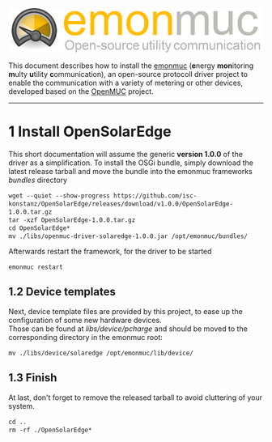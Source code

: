 ![emonmuc header](img/emonmuc-logo.png)

This document describes how to install the [emonmuc](https://github.com/isc-konstanz/emonmuc/) (**e**nergy **mon**itoring **m**ulty **u**tility **c**ommunication), an open-source protocoll driver project to enable the communication with a variety of metering or other devices, developed based on the [OpenMUC](https://www.openmuc.org/) project.


---------------

# 1 Install OpenSolarEdge

This short documentation will assume the generic **version 1.0.0** of the driver as a simplification.
To install the OSGi bundle, simply download the latest release tarball and move the bundle into the emonmuc frameworks *bundles* directory

~~~shell
wget --quiet --show-progress https://github.com/isc-konstanz/OpenSolarEdge/releases/download/v1.0.0/OpenSolarEdge-1.0.0.tar.gz
tar -xzf OpenSolarEdge-1.0.0.tar.gz
cd OpenSolarEdge*
mv ./libs/openmuc-driver-solaredge-1.0.0.jar /opt/emonmuc/bundles/
~~~

Afterwards restart the framework, for the driver to be started

~~~
emonmuc restart
~~~


## 1.2 Device templates

Next, device template files are provided by this project, to ease up the configuration of some new hardware devices.  
Those can be found at *libs/device/pcharge* and should be moved to the corresponding directory in the emonmuc root:

~~~shell
mv ./libs/device/solaredge /opt/emonmuc/lib/device/
~~~


## 1.3 Finish

At last, don't forget to remove the released tarball to avoid cluttering of your system.

~~~
cd ..
rm -rf ./OpenSolarEdge*
~~~
